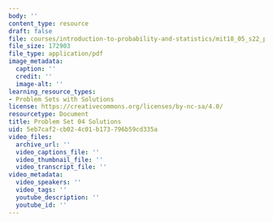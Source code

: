 ```yaml
---
body: ''
content_type: resource
draft: false
file: courses/introduction-to-probability-and-statistics/mit18_05_s22_pset04_sol.pdf
file_size: 172903
file_type: application/pdf
image_metadata:
  caption: ''
  credit: ''
  image-alt: ''
learning_resource_types:
- Problem Sets with Solutions
license: https://creativecommons.org/licenses/by-nc-sa/4.0/
resourcetype: Document
title: Problem Set 04 Solutions
uid: 5eb7caf2-cb02-4c01-b173-796b59cd335a
video_files:
  archive_url: ''
  video_captions_file: ''
  video_thumbnail_file: ''
  video_transcript_file: ''
video_metadata:
  video_speakers: ''
  video_tags: ''
  youtube_description: ''
  youtube_id: ''
---
```

